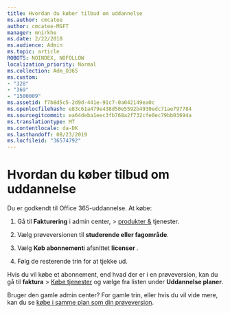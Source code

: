 ```yaml
---
title: Hvordan du køber tilbud om uddannelse
ms.author: cmcatee
author: cmcatee-MSFT
manager: mnirkhe
ms.date: 2/22/2018
ms.audience: Admin
ms.topic: article
ROBOTS: NOINDEX, NOFOLLOW
localization_priority: Normal
ms.collection: Adm_O365
ms.custom:
- "328"
- "369"
- "1500009"
ms.assetid: f7b8d5c5-2d9d-441e-91c7-0a042149ea0c
ms.openlocfilehash: e83c61a479e438d50e5592b4930edc71ae797784
ms.sourcegitcommit: ea64deba1eec3fb768a2f732cfe0ec79bb03694a
ms.translationtype: MT
ms.contentlocale: da-DK
ms.lasthandoff: 08/23/2019
ms.locfileid: "36574792"
---
```

# <a name="how-to-purchase-education-offer"></a>Hvordan du køber tilbud om uddannelse

Du er godkendt til Office 365-uddannelse. At købe:
  
1. Gå til **Fakturering** i admin center, \> [produkter &](https://go.microsoft.com/fwlink/p/?linkid=842054) tjenester.

2. Vælg prøveversionen til **studerende eller fagområde**.

3. Vælg **Køb abonnement**i afsnittet **licenser** .

4. Følg de resterende trin for at tjekke ud.

Hvis du vil købe et abonnement, end hvad der er i en prøveversion, kan du gå til **faktura** \> [Købe tjenester](https://go.microsoft.com/fwlink/p/?linkid=868433) og vælge fra listen under **Uddannelse planer**.

Bruger den gamle admin center? For gamle trin, eller hvis du vil vide mere, kan du se [købe i samme plan som din prøveversion](https://docs.microsoft.com/en-us/office365/admin/subscriptions-and-billing/buy-a-subscription-from-your-free-trial#buy-the-same-plan-as-your-trial).